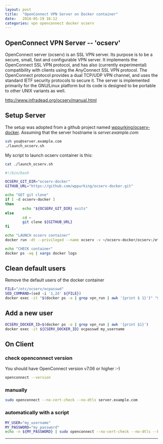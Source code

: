 ```yaml
---
layout: post
title:  "OpenConnect VPN Server on Docker container"
date:   2016-05-19 16:12
categories: vpn openconnect docker ocserv
---
```


## OpenConnect VPN Server -- 'ocserv'

OpenConnect server (ocserv) is an SSL VPN server. Its purpose is to be a secure, small, fast and configurable VPN server. It implements the OpenConnect SSL VPN protocol, and has also (currently experimental) compatibility with clients using the AnyConnect SSL VPN protocol. The OpenConnect protocol provides a dual TCP/UDP VPN channel, and uses the standard IETF security protocols to secure it. The server is implemented primarily for the GNU/Linux platform but its code is designed to be portable to other UNIX variants as well. 

http://www.infradead.org/ocserv/manual.html

## Setup Server
The setup was  adopted from a github project named [wppurking/ocserv-docker].
Assuming that the server hostname is _server.example.com_

```sh
ssh you@server.example.com
./launch_ocserv.sh
```

My script to launch ocserv container is this:

```sh
cat ./launch_ocserv.sh
```

```sh
#!/bin/bash

OCSERV_GIT_DIR="ocserv-docker"
GITHUB_URL="https://github.com/wppurking/ocserv-docker.git"

echo "GET git clone"
if [ -d ocserv-docker ]
then
        echo "${OCSERV_GIT_DIR} exits"
else
        cd ~
        git clone ${GITHUB_URL}
fi

echo "LAUNCH ocserv container"
docker run -dt --privileged --name ocserv -v ~/ocserv-docker/ocserv:/etc/ocserv -p 443:443/tcp ocserv-docker

echo "CHECK container"
docker ps -aq | xargs docker logs
```

## Clean default users
Remove the default users of the docker container

```sh
FILE="/etc/ocserv/ocpasswd"
SED_COMMAND=(sed -i '1,2d' ${FILE})
docker exec -it "$(docker ps -a | grep vpn_run | awk '{print $ 1}')" "${SED_COMMAND[@]}"
```

## Add a new user

```sh
OCSERV_DOCKER_ID=$(docker ps -a | grep vpn_run | awk '{print $1}')
docker exec -it ${CSERV_DOCKER_ID} ocpasswd my_username
```
  

## On Client

### check openconnect version
You should have OpenConnect version v7.06 or higher :-)

```sh
openconnect --version
```

### manually

```sh
sudo openconnect --no-cert-check --no-dtls server.example.com
```

### automatically with a script

```sh
MY_USER="my_username"
MY_PASSWORD="my_password"
echo -n ${MY_PASSWORD} | sudo openconnect --no-cert-check --no-dtls --background -u ${MY_USER} --passwd-on-stdin server.example.com
```

---
[wppurking/ocserv-docker]: https://github.com/wppurking/ocserv-docker.git
